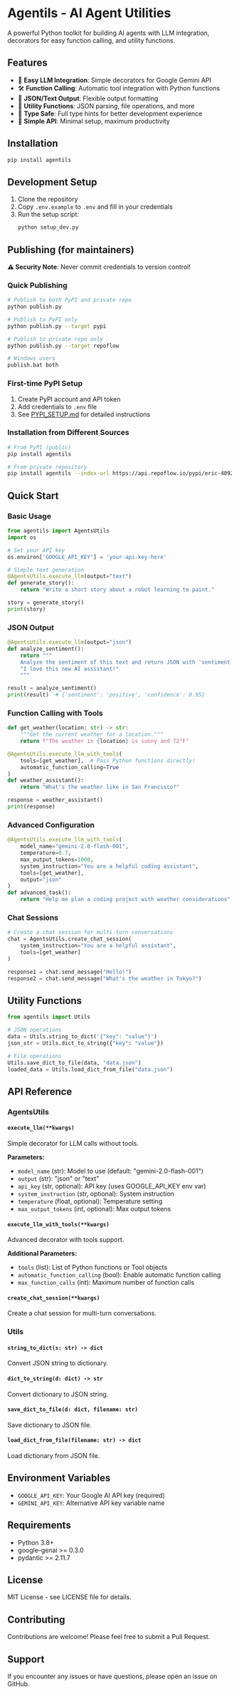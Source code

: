 # Agentils - AI Agent Utilities

A powerful Python toolkit for building AI agents with LLM integration, decorators for easy function calling, and utility functions.

## Features

- 🤖 **Easy LLM Integration**: Simple decorators for Google Gemini API
- 🛠️ **Function Calling**: Automatic tool integration with Python functions
- 📝 **JSON/Text Output**: Flexible output formatting
- 🔧 **Utility Functions**: JSON parsing, file operations, and more
- 🎯 **Type Safe**: Full type hints for better development experience
- 🚀 **Simple API**: Minimal setup, maximum productivity

## Installation

```bash
pip install agentils
```

## Development Setup

1. Clone the repository
2. Copy `.env.example` to `.env` and fill in your credentials
3. Run the setup script:
   ```bash
   python setup_dev.py
   ```

## Publishing (for maintainers)

**⚠️ Security Note**: Never commit credentials to version control!

### Quick Publishing

```bash
# Publish to both PyPI and private repo
python publish.py

# Publish to PyPI only
python publish.py --target pypi

# Publish to private repo only
python publish.py --target repoflow

# Windows users
publish.bat both
```

### First-time PyPI Setup

1. Create PyPI account and API token
2. Add credentials to `.env` file
3. See [PYPI_SETUP.md](PYPI_SETUP.md) for detailed instructions

### Installation from Different Sources

```bash
# From PyPI (public)
pip install agentils

# From private repository
pip install agentils --index-url https://api.repoflow.io/pypi/eric-4092/erpy/simple/
```

## Quick Start

### Basic Usage

```python
from agentils import AgentsUtils
import os

# Set your API key
os.environ['GOOGLE_API_KEY'] = 'your-api-key-here'

# Simple text generation
@AgentsUtils.execute_llm(output="text")
def generate_story():
    return "Write a short story about a robot learning to paint."

story = generate_story()
print(story)
```

### JSON Output

```python
@AgentsUtils.execute_llm(output="json")
def analyze_sentiment():
    return """
    Analyze the sentiment of this text and return JSON with 'sentiment' and 'confidence':
    "I love this new AI assistant!"
    """

result = analyze_sentiment()
print(result)  # {'sentiment': 'positive', 'confidence': 0.95}
```

### Function Calling with Tools

```python
def get_weather(location: str) -> str:
    """Get the current weather for a location."""
    return f"The weather in {location} is sunny and 72°F"

@AgentsUtils.execute_llm_with_tools(
    tools=[get_weather],  # Pass Python functions directly!
    automatic_function_calling=True
)
def weather_assistant():
    return "What's the weather like in San Francisco?"

response = weather_assistant()
print(response)
```

### Advanced Configuration

```python
@AgentsUtils.execute_llm_with_tools(
    model_name="gemini-2.0-flash-001",
    temperature=0.7,
    max_output_tokens=1000,
    system_instruction="You are a helpful coding assistant",
    tools=[get_weather],
    output="json"
)
def advanced_task():
    return "Help me plan a coding project with weather considerations"
```

### Chat Sessions

```python
# Create a chat session for multi-turn conversations
chat = AgentsUtils.create_chat_session(
    system_instruction="You are a helpful assistant",
    tools=[get_weather]
)

response1 = chat.send_message("Hello!")
response2 = chat.send_message("What's the weather in Tokyo?")
```

## Utility Functions

```python
from agentils import Utils

# JSON operations
data = Utils.string_to_dict('{"key": "value"}')
json_str = Utils.dict_to_string({"key": "value"})

# File operations
Utils.save_dict_to_file(data, "data.json")
loaded_data = Utils.load_dict_from_file("data.json")
```

## API Reference

### AgentsUtils

#### `execute_llm(**kwargs)`
Simple decorator for LLM calls without tools.

**Parameters:**
- `model_name` (str): Model to use (default: "gemini-2.0-flash-001")
- `output` (str): "json" or "text"
- `api_key` (str, optional): API key (uses GOOGLE_API_KEY env var)
- `system_instruction` (str, optional): System instruction
- `temperature` (float, optional): Temperature setting
- `max_output_tokens` (int, optional): Max output tokens

#### `execute_llm_with_tools(**kwargs)`
Advanced decorator with tools support.

**Additional Parameters:**
- `tools` (list): List of Python functions or Tool objects
- `automatic_function_calling` (bool): Enable automatic function calling
- `max_function_calls` (int): Maximum number of function calls

#### `create_chat_session(**kwargs)`
Create a chat session for multi-turn conversations.

### Utils

#### `string_to_dict(s: str) -> dict`
Convert JSON string to dictionary.

#### `dict_to_string(d: dict) -> str`
Convert dictionary to JSON string.

#### `save_dict_to_file(d: dict, filename: str)`
Save dictionary to JSON file.

#### `load_dict_from_file(filename: str) -> dict`
Load dictionary from JSON file.

## Environment Variables

- `GOOGLE_API_KEY`: Your Google AI API key (required)
- `GEMINI_API_KEY`: Alternative API key variable name

## Requirements

- Python 3.8+
- google-genai >= 0.3.0
- pydantic >= 2.11.7

## License

MIT License - see LICENSE file for details.

## Contributing

Contributions are welcome! Please feel free to submit a Pull Request.

## Support

If you encounter any issues or have questions, please open an issue on GitHub.
